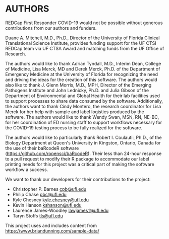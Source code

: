 # AUTHORS

REDCap First Responder COVID-19 would not be possible without generous contributions from our authors and funders.

Duane A. Mitchell, M.D., Ph.D., Director of the University of Florida Clinical Translational Science Institute, provides funding support for the UF CTSI REDCap team via UF CTSA Award and matching funds from the UF Office of Research.

The authors would like to thank Adrian Tyndall, M.D., Interim Dean, College of Medicine, Lisa Merck, MD and Derek Merck, Ph.D. of the Department of Emergency Medicine at the University of Florida for recognizing the need and driving the ideas for the creation of this software. The authors would also like to thank J. Glenn Morris, M.D., MPH, Director of the Emerging Pathogens Institute and John Lednicky, Ph.D. and Julia Gibson of the Department of Environmental and Global Health for their lab facilities used to support processes to share data consumed by the software. Additionally, the authors want to thank Cindy Montero, the research coordinator for Lisa Merck for her help with sample and label logistics produced by the software. The authors would like to thank Wendy Swan, MSN, RN, NE-BC, for her coordination of ED nursing staff to support workflows necessary for the COVID-19 testing process to be fully realized for the software.

The authors would like to particularly thank Robert I. Coulautii, Ph.D., of the Biology Department at Queen's University in Kingston, Ontario, Canada for the use of their baRcodeR software (https://github.com/ropensci/baRcodeR). Their less than 24-hour response to a pull request to modify their R package to accommodate our label printing needs for this project was a critical part of making the software workflow a success.

We want to thank our developers for their contributions to the project:

* Christopher P. Barnes cpb@ufl.edu
* Philip Chase pbc@ufl.edu
* Kyle Chesney kyle.chesney@ufl.edu
* Kevin Hanson kshanson@ufl.edu
* Laurence James-Woodley lawjames1@ufl.edu
* Taryn Stoffs tls@ufl.edu

This project uses and includes content from https://www.briandunning.com/sample-data/
